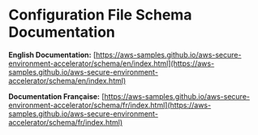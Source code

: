 # Configuration File Schema Documentation

**English Documentation:** [https://aws-samples.github.io/aws-secure-environment-accelerator/schema/en/index.html](https://aws-samples.github.io/aws-secure-environment-accelerator/schema/en/index.html)

**Documentation Française:** [https://aws-samples.github.io/aws-secure-environment-accelerator/schema/fr/index.html](https://aws-samples.github.io/aws-secure-environment-accelerator/schema/fr/index.html)
